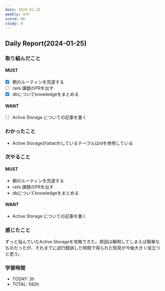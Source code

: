 ```yaml
---
date: 2024-01-25
weekly: 4th
score: 00
study: 0
---
```

## Daily Report(2024-01-25)
### 取り組んだこと
#### MUST
- [x] 朝のルーティンを完遂する
- [ ] rails 課題のPRを出す
- [x] dbについてknowledgeをまとめる
#### WANT
- [ ] Active Storage についての記事を書く
### わかったこと
- Active Storageがattacthしているテーブルはidを参照している
### 次やること
#### MUST
- 朝のルーティンを完遂する
- rails 課題のPRを出す
- dbについてknowledgeをまとめる
#### WANT
- Active Storage についての記事を書く
### 感じたこと
ずっと悩んでいたActive Storageを攻略できた。原因は解明してしまえば簡単なものだったが、それまでに試行錯誤した時間で得られた知見が今後大きく役立つと思う。
### 学習時間
- TODAY: 3h
- TOTAL: 582h

